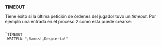 **TIMEOUT**

Tiene éxito si la última petición de órdenes del jugador tuvo un _timeout_. Por ejemplo una entrada en el proceso 2 como esta puede crearse:

```
_ _
 TIMEOUT
 WRITELN "¡Vamos!¡Despierta!"
```
